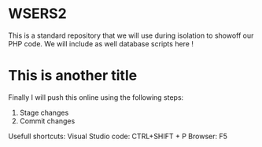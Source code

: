 # WSERS2

This is a standard repository that we will use during isolation 
to showoff our PHP code. We will include as well database scripts here !

# This is another title

Finally I will push this online using the following steps:

1. Stage changes
2. Commit changes


Usefull shortcuts:
Visual Studio code: CTRL+SHIFT + P
Browser: F5


